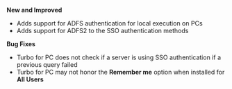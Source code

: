 **New and Improved**

- Adds support for ADFS authentication for local execution on PCs
- Adds support for ADFS2 to the SSO authentication methods

**Bug Fixes**

- Turbo for PC does not check if a server is using SSO authentication if a previous query failed
- Turbo for PC may not honor the **Remember me** option when installed for **All Users**



